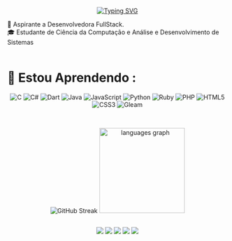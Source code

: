 <div align= "center">
  
[![Typing SVG](https://readme-typing-svg.herokuapp.com?font=Fira+Code&pause=1000&color=26A69A&vCenter=true&random=false&width=435&lines=Oi!+Eu+sou+Milkshakedeamora;Aspirante+a+Desenvolvedora+FullStack)](https://git.io/typing-svg)

</div>
🌟 Aspirante a Desenvolvedora FullStack.<br>
🎓 Estudante de Ciência da Computação e Análise e Desenvolvimento de Sistemas <br><br>

# 🌱 Estou Aprendendo : <br>
<div align ="center">
  
![C](https://img.shields.io/badge/c-%2300599C.svg?style=for-the-badge&logo=c&logoColor=white) ![C#](https://img.shields.io/badge/c%23-%23239120.svg?style=for-the-badge&logo=csharp&logoColor=white) ![Dart](https://img.shields.io/badge/dart-%230175C2.svg?style=for-the-badge&logo=dart&logoColor=white) ![Java](https://img.shields.io/badge/java-%23ED8B00.svg?style=for-the-badge&logo=openjdk&logoColor=white) ![JavaScript](https://img.shields.io/badge/javascript-%23323330.svg?style=for-the-badge&logo=javascript&logoColor=%23F7DF1E) ![Python](https://img.shields.io/badge/python-3670A0?style=for-the-badge&logo=python&logoColor=ffdd54) ![Ruby](https://img.shields.io/badge/ruby-%23CC342D.svg?style=for-the-badge&logo=ruby&logoColor=white) ![PHP](https://img.shields.io/badge/php-%23777BB4.svg?style=for-the-badge&logo=php&logoColor=white) ![HTML5](https://img.shields.io/badge/html5-%23E34F26.svg?style=for-the-badge&logo=html5&logoColor=white) ![CSS3](https://img.shields.io/badge/css3-%231572B6.svg?style=for-the-badge&logo=css3&logoColor=white) ![Gleam](https://img.shields.io/badge/Gleam-B08884?style=for-the-badge&logo=coveralls&logoColor=white&color=B08884)







<br>

![GitHub Streak](https://github-readme-streak-stats-sigma-eight.vercel.app?user=milkshakedeamora&theme=vue-dark&locale=pt_BR)
  <img src="https://github-readme-stats.vercel.app/api/top-langs?username=MILKSHAKEDEAMORA&locale=en&hide_title=false&layout=compact&card_width=300&langs_count=10&theme=vue-dark&order=2" height="195" alt="languages graph"  />
  <br> 
##

<a href="https://www.linkedin.com/in/paulacandidoalves" target="_blank"><img src="https://img.shields.io/badge/LinkedIn-0077B5?style=for-the-badge&logo=linkedin&logoColor=white"></a> 
<a href="https://www.hackerrank.com/milkshakedeamora" target="_blank"><img src="https://img.shields.io/badge/-Hackerrank-2EC866?style=for-the-badge&logo=HackerRank&logoColor=white" ></a> 
<a href="https://leetcode.com/milkshakedeamora" target="_blank"><img src="https://img.shields.io/badge/LeetCode-000000?style=for-the-badge&logo=LeetCode&logoColor=#d16c06" ></a> 
<a href="https://profile.codersrank.io/user/milkshakedeamora" target="_blank"><img src="https://img.shields.io/badge/CodersRank-67A4AC?style=for-the-badge&logo=CodersRank&logoColor=white" ></a> 
<a href="https://exercism.org/profiles/milkshakedeamora" target="_blank"><img src="https://img.shields.io/badge/Exercism-009CAB?style=for-the-badge&logo=exercism&logoColor=white" ></a> 

</div>
